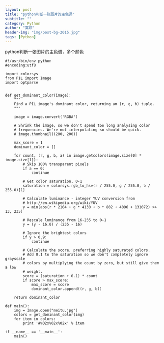 ```yaml
---
layout: post
title: "python判断一张图片的主色调"
subtitle: ""
category: Python
author: "寞踪"
header-img: "img/post-bg-2015.jpg"
tags: [Python]
---
```


python判断一张图片的主色调，多个颜色

    #!/usr/bin/env python
    #encoding:utf8

    import colorsys
    from PIL import Image
    import optparse


    def get_dominant_color(image):
        """
        Find a PIL image's dominant color, returning an (r, g, b) tuple.
        """

        image = image.convert('RGBA')

        # Shrink the image, so we don't spend too long analysing color
        # frequencies. We're not interpolating so should be quick.
        # image.thumbnail((200, 200))

        max_score = 1
        dominant_color = []

        for count, (r, g, b, a) in image.getcolors(image.size[0] * image.size[1]):
            # Skip 100% transparent pixels
            if a == 0:
                continue

            # Get color saturation, 0-1
            saturation = colorsys.rgb_to_hsv(r / 255.0, g / 255.0, b / 255.0)[1]

            # Calculate luminance - integer YUV conversion from
            # http://en.wikipedia.org/wiki/YUV
            y = min(abs(r * 2104 + g * 4130 + b * 802 + 4096 + 131072) >> 13, 235)

            # Rescale luminance from 16-235 to 0-1
            y = (y - 16.0) / (235 - 16)

            # Ignore the brightest colors
            if y > 0.9:
                continue

            # Calculate the score, preferring highly saturated colors.
            # Add 0.1 to the saturation so we don't completely ignore grayscale
            # colors by multiplying the count by zero, but still give them a low
            # weight.
            score = (saturation + 0.1) * count
            if score > max_score:
                max_score = score
                dominant_color.append((r, g, b))

        return dominant_color

    def main():
        img = Image.open("meitu.jpg")
        colors = get_dominant_color(img)
        for item in colors:
            print '#%02x%02x%02x' % item

    if __name__ == '__main__':
        main()
